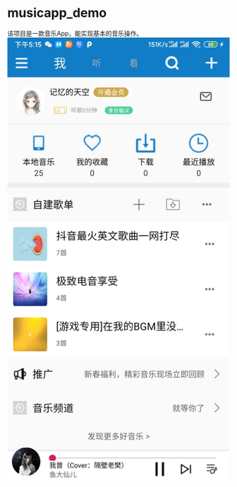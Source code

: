 # musicapp_demo
该项目是一款音乐App，能实现基本的音乐操作。
![image](https://github.com/1229245270/musicapp_demo/blob/master/images/me.jpg)
